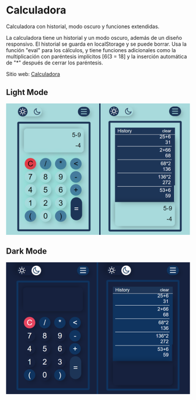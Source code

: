 # Calculadora
Calculadora con historial, modo oscuro y funciones extendidas.

La calculadora tiene un historial y un modo oscuro, además de un diseño responsivo. El historial se guarda en localStorage y se puede borrar. Usa la función "eval" para los cálculos, y tiene funciones adicionales como la multiplicación con paréntesis implícitos [6(3 = 18] y la inserción automática de "*" después de cerrar los paréntesis.

Sitio web: [Calculadora](https://pierosulca.github.io/CalculadoraCSS/)

## Light Mode
![Alt text](/img/lightMode.png "dos screenshots de la pagina en light mode, en una muestra la calculadora y la otra con el historial abierto")

## Dark Mode 
![Alt text](/img/darkMode.png "dos screenshots de la pagina en dark mode, en una muestra la calculadora y la otra con el historial abierto")
